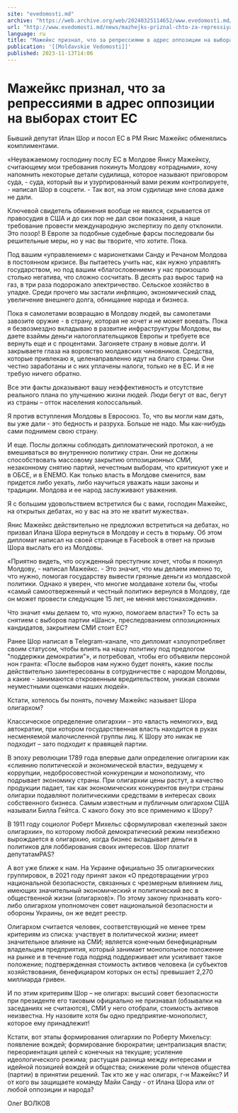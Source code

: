 ```yaml
---
site: "evedomosti.md"
archive: "https://web.archive.org/web/20240325114652/www.evedomosti.md/news/mazhejks-priznal-chto-za-repressiyami-v-adres-oppozicii-na-v"
url: "http://www.evedomosti.md/news/mazhejks-priznal-chto-za-repressiyami-v-adres-oppozicii-na-v"
language: ru
title: "Мажейкс признал, что за репрессиями в адрес оппозиции на выборах стоит ЕС"
publication: '[[Moldavskie Vedomosti]]'
published: 2023-11-13T14:06
---
```


# Мажейкс признал, что за репрессиями в адрес оппозиции на выборах стоит ЕС

Бывший депутат Илан Шор и посол ЕС в РМ Янис Мажейкс обменялись комплиментами.

«Неуважаемому господину послу ЕС в Молдове Янису Мажейксу, считающему мои требования покинуть Молдову «отрадными», хочу напомнить некоторые детали судилища, которое называют приговором суда, - суда, который вы и узурпированный вами режим контролируете, - написал Шор в соцсети. - Так вот, на этом судилище мне слова даже не дали.

Ключевой свидетель обвинения вообще не явился, скрывается от правосудия в США и до сих пор не дал свои показания, а наше требование провести международную экспертизу по делу отклонили. Это позор! В Европе за подобные судебные фарсы последовали бы решительные меры, но у нас вы творите, что хотите. Пока.

Под вашим «управлением» с марионетками Санду и Речаном Молдова в постоянном кризисе. Вы пытаетесь учить нас, как нужно управлять государством, но под вашим «благословением» у нас произошло столько негатива, что сложно сосчитать. В десять раз вырос тариф на газ, в три раза подорожало электричество. Сельское хозяйство в упадке. Среди прочего мы застали инфляцию, экономический спад, увеличение внешнего долга, обнищание народа и бизнеса.

Пока я самолетами возвращаю в Молдову людей, вы самолетами завозите оружие - в страну, которая не хочет и не может воевать. Пока я безвозмездно вкладываю в развитие инфраструктуры Молдовы, вы даете взаймы деньги налогоплательщиков Европы и требуете все вернуть еще и с процентами. Загоняете страну в новые долги. И закрываете глаза на воровство молдавских чиновников. Средства, которые привлекаю я, целенаправленно идут на благо страны. Они честно заработаны и с них уплачены налоги, только не в ЕС. И я не требую ничего обратно.

Все эти факты доказывают вашу неэффективность и отсутствие реального плана по улучшению жизни людей. Люди бегут от вас, бегут из страны – отток населения колоссальный.

Я против вступления Молдовы в Евросоюз. То, что вы могли нам дать, вы уже дали - это бедность и разруха. Больше не надо. Мы как-нибудь сами поднимем свою страну.

И еще. Послы должны соблюдать дипломатический протокол, а не вмешиваться во внутреннюю политику стран. Они не должны способствовать массовому закрытию оппозиционных СМИ, незаконному снятию партий, нечестным выборам, что критикуют уже и в ОБСЕ, и в ENEMO. Как только власть в Молдове сменится, вам придется либо уехать, либо научиться уважать наши законы и традиции. Молдова и ее народ заслуживают уважения.

Я с большим удовольствием встретился бы с вами, господин Мажейкс, на открытых дебатах, но у вас на это не хватит мужества».

Янис Мажейкс действительно не предложил встретиться на дебатах, но призвал Илана Шора вернуться в Молдову и сесть в тюрьму. Об этом дипломат написал на своей странице в Facebook в ответ на призыв Шора выслать его из Молдовы.

«Приятно видеть, что осужденный преступник хочет, чтобы я покинул Молдову, - написал Мажейкс. - Это значит, что мы делаем именно то, что нужно, помогая государству вывести грязные деньги из молдавской политики. Однако я уверен, что многие молдаване хотели бы, чтобы «самый самоотверженный и честный политик» вернулся в Молдову, где он может провести следующие 15 лет, не меняя местонахождения».

Что значит «мы делаем то, что нужно, помогаем власти»? То есть за снятием с выборов партии «Шанс», преследованием оппозиционных кандидатов, закрытием СМИ стоит ЕС?

Ранее Шор написал в Тelegram-канале, что дипломат «злоупотребляет своим статусом, чтобы влиять на нашу политику под предлогом "поддержки демократии"», и потребовал, чтобы его объявили персоной нон гранта: «После выборов нам нужно будет понять, какие послы действительно заинтересованы в сотрудничестве с народом Молдовы, а какие - занимаются откровенным вредительством, унижая своими неуместными оценками наших людей».

Кстати, хотелось бы понять, почему Мажейкс называет Шора олигархом?

Классическое определение олигархии – это «власть немногих», вид автократии, при котором государственная власть находится в руках несменяемой малочисленной группы лиц. К Шору это никак не подходит – зато подходит к правящей партии.

В эпоху революции 1789 года впервые дали определение олигархии как «слиянию политической и экономической власти», ведущему к коррупции, недобросовестной конкуренции и монополизму, что подрывает экономику страны. При олигархии цены растут, а качество продукции падает, так как экономических конкурентов внутри страны олигархи подавляют политическими средствами в интересах своих собственного бизнеса. Самым известным и публичным олигархом США называли Билла Гейтса. С какого боку это все применимо к Шору?

В 1911 году социолог Роберт Михельс сформулировал «железный закон олигархии», по которому любой демократический режим неизбежно вырождается в олигархию, когда бизнес вкладывает деньги в политиков для лоббирования своих интересов. Шор платит депутатамPAS?

А вот уже ближе к нам. На Украине официально 35 олигархических группировок, в 2021 году принят закон «О предотвращении угроз национальной безопасности, связанных с чрезмерным влиянием лиц, имеющих значительный экономический и политический вес в общественной жизни (олигархов)». По этому закону признавать кого-либо олигархом уполномочен совет национальной безопасности и обороны Украины, он же ведет реестр.

Олигархом считается человек, соответствующий не менее трем критериям из списка: участвует в политической жизни; имеет значительное влияние на СМИ; является конечным бенефициарным владельцем предприятия, который занимает монопольное положение на рынке и в течение года подряд поддерживает или усиливает такое положение; подтвержденная стоимость активов человека (и субъектов хозяйствования, бенефициаром которых он есть) превышает 2,270 миллиарда гривен.

И по этим критериям Шор – не олигарх: высший совет безопасности при президенте его таковым официально не признавал (обзывалки на заседаниях не считаются), СМИ у него отобрали, стоимость активов неизвестна. Ну назовите хотя бы одно предприятие-монополист, которое ему принадлежит!

Кстати, вот этапы формирования олигархии по Роберту Михельсу: появление вождей; формирование бюрократии; централизация власти; переориентация целей с конечных на текущие; усиление идеологического режима; растущая разница между интересами и идейной позицией вождей и общества; снижение роли членов общества (партии) в принятии решений. Так кто же у нас олигарх, г-н Мажейкс? И от кого вы защищаете команду Майи Санду - от Илана Шора или от любой оппозиции и народа?

Олег ВОЛКОВ